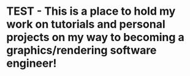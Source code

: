 # TEST - This is a place to hold my work on tutorials and personal projects on my way to becoming a graphics/rendering software engineer!
